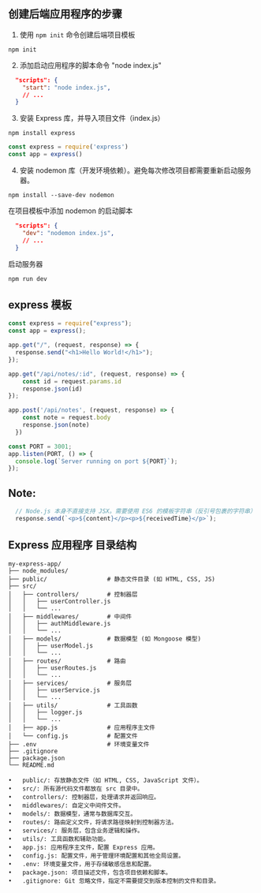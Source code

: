 ## 创建后端应用程序的步骤
1. 使用 `npm init` 命令创建后端项目模板
```
npm init
```
2. 添加启动应用程序的脚本命令 "node index.js"
```json
  "scripts": {
    "start": "node index.js",
    // ...
  }
```

3. 安装 Express 库，并导入项目文件（index.js）
```
npm install express
```
```js
const express = require('express')
const app = express()
```

4. 安装 nodemon 库（开发环境依赖）。避免每次修改项目都需要重新启动服务器。
```
npm install --save-dev nodemon
```
在项目模板中添加 nodemon 的启动脚本
```json
  "scripts": {
    "dev": "nodemon index.js",
    // ...
  }
```
启动服务器
```
npm run dev
```


## express 模板
```js
const express = require("express");
const app = express();

app.get("/", (request, response) => {
  response.send("<h1>Hello World!</h1>");
});

app.get("/api/notes/:id", (request, response) => {
    const id = request.params.id
    response.json(id)
});

app.post('/api/notes', (request, response) => {
    const note = request.body
    response.json(note)
  })

const PORT = 3001;
app.listen(PORT, () => {
  console.log(`Server running on port ${PORT}`);
});

```

## **Note:**
```js
  // Node.js 本身不直接支持 JSX。需要使用 ES6 的模板字符串（反引号包裹的字符串）
  response.send(`<p>${content}</p><p>${receivedTime}</p>`);
```



## Express 应用程序 目录结构

```
my-express-app/
├── node_modules/
├── public/                 # 静态文件目录 (如 HTML, CSS, JS)
├── src/
│   ├── controllers/        # 控制器层
│   │   ├── userController.js
│   │   └── ...
│   ├── middlewares/        # 中间件
│   │   ├── authMiddleware.js
│   │   └── ...
│   ├── models/             # 数据模型 (如 Mongoose 模型)
│   │   ├── userModel.js
│   │   └── ...
│   ├── routes/             # 路由
│   │   ├── userRoutes.js
│   │   └── ...
│   ├── services/           # 服务层
│   │   ├── userService.js
│   │   └── ...
│   ├── utils/              # 工具函数
│   │   ├── logger.js
│   │   └── ...
│   ├── app.js              # 应用程序主文件
│   └── config.js           # 配置文件
├── .env                    # 环境变量文件
├── .gitignore
├── package.json
└── README.md
```

	•	public/: 存放静态文件（如 HTML, CSS, JavaScript 文件）。
	•	src/: 所有源代码文件都放在 src 目录中。
	•	controllers/: 控制器层，处理请求并返回响应。
	•	middlewares/: 自定义中间件文件。
	•	models/: 数据模型，通常与数据库交互。
	•	routes/: 路由定义文件，将请求路径映射到控制器方法。
	•	services/: 服务层，包含业务逻辑和操作。
	•	utils/: 工具函数和辅助功能。
	•	app.js: 应用程序主文件，配置 Express 应用。
	•	config.js: 配置文件，用于管理环境配置和其他全局设置。
	•	.env: 环境变量文件，用于存储敏感信息和配置。
	•	package.json: 项目描述文件，包含项目依赖和脚本。
	•	.gitignore: Git 忽略文件，指定不需要提交到版本控制的文件和目录。
